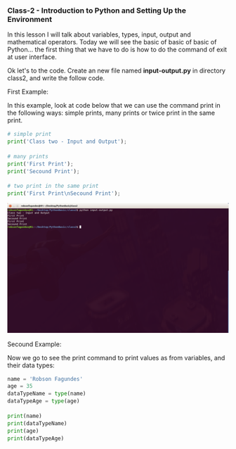 ### Class-2 - Introduction to Python and Setting Up the Environment

In this lesson I will talk about variables, types, input, output and mathematical operators.
Today we will see the basic of basic of basic of Python... the first thing that we have to do is how to do the command of exit at user interface.

Ok let's to the code. Create an new file named **input-output.py** in directory class2, and write the follow code.

First Example:

In this example, look at code below that we can use the command print in the following ways: simple prints, many prints or twice print in the same print.
```python 
# simple print
print('Class two - Input and Output');

# many prints
print('First Print');
print('Secound Print');

# two print in the same print
print('First Print\nSecound Print'); 
```
![/home/robsonfagundes/Desktop/PythonBasic/class2](https://github.com/robsonfagundes/basic-python-course/blob/master/images/class2-a.png "Class two - Input and Output")

Secound Example:

Now we go to see the print command to print values as from variables, and their data types:
```python 
name = 'Robson Fagundes'
age = 35
dataTypeName = type(name)
dataTypeAge = type(age)

print(name)
print(dataTypeName)
print(age)
print(dataTypeAge)
```
